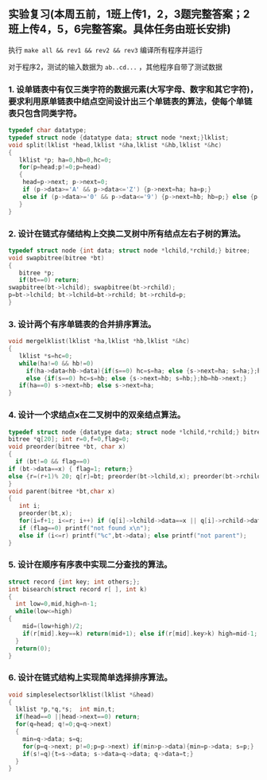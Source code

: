 ## 实验复习(本周五前，1班上传1，2，3题完整答案；2班上传4，5，6完整答案。具体任务由班长安排)

执行 `make all && rev1 && rev2 && rev3` 编译所有程序并运行

对于程序2，测试的输入数据为 `ab..cd...` ，其他程序自带了测试数据

### 1.  设单链表中有仅三类字符的数据元素(大写字母、数字和其它字符)，要求利用原单链表中结点空间设计出三个单链表的算法，使每个单链表只包含同类字符。
```C
typedef char datatype;
typedef struct node {datatype data; struct node *next;}lklist;
void split(lklist *head,lklist *&ha,lklist *&hb,lklist *&hc)
{
   lklist *p; ha=0,hb=0,hc=0;
   for(p=head;p!=0;p=head)
   {
    head=p->next; p->next=0;
    if (p->data>='A' && p->data<='Z') {p->next=ha; ha=p;}
    else if (p->data>='0' && p->data<='9') {p->next=hb; hb=p;} else {p->next=hc; hc=p;}
   }
}
```

### 2. 设计在链式存储结构上交换二叉树中所有结点左右子树的算法。
```C
typedef struct node {int data; struct node *lchild,*rchild;} bitree;
void swapbitree(bitree *bt)
{
   bitree *p;
   if(bt==0) return;
swapbitree(bt->lchild); swapbitree(bt->rchild);
p=bt->lchild; bt->lchild=bt->rchild; bt->rchild=p;
}
```

### 3. 设计两个有序单链表的合并排序算法。
```C
void mergelklist(lklist *ha,lklist *hb,lklist *&hc)
{
   lklist *s=hc=0;
   while(ha!=0 && hb!=0)
     if(ha->data<hb->data){if(s==0) hc=s=ha; else {s->next=ha; s=ha;};ha=ha->next;}
     else {if(s==0) hc=s=hb; else {s->next=hb; s=hb;};hb=hb->next;}
   if(ha==0) s->next=hb; else s->next=ha;
}
```

### 4. 设计一个求结点x在二叉树中的双亲结点算法。
```C
typedef struct node {datatype data; struct node *lchild,*rchild;} bitree;
bitree *q[20]; int r=0,f=0,flag=0;
void preorder(bitree *bt, char x)
{
  if (bt!=0 && flag==0)
if (bt->data==x) { flag=1; return;}
else {r=(r+1)% 20; q[r]=bt; preorder(bt->lchild,x); preorder(bt->rchild,x); }
}
void parent(bitree *bt,char x)
{
   int i;
   preorder(bt,x);
   for(i=f+1; i<=r; i++) if (q[i]->lchild->data==x || q[i]->rchild->data) break;
   if (flag==0) printf("not found x\n");
   else if (i<=r) printf("%c",bt->data); else printf("not parent");
}
```

### 5. 设计在顺序有序表中实现二分查找的算法。
```C
struct record {int key; int others;};
int bisearch(struct record r[ ], int k)
{
  int low=0,mid,high=n-1;
  while(low<=high)
{
    mid=(low+high)/2;
    if(r[mid].key==k) return(mid+1); else if(r[mid].key>k) high=mid-1; else low=mid+1;
  }
  return(0);
}
```

### 6. 设计在链式结构上实现简单选择排序算法。
```C
void simpleselectsorlklist(lklist *&head)
{
  lklist *p,*q,*s;  int min,t;
  if(head==0 ||head->next==0) return;
  for(q=head; q!=0;q=q->next)
  {
    min=q->data; s=q;
    for(p=q->next; p!=0;p=p->next) if(min>p->data){min=p->data; s=p;}
    if(s!=q){t=s->data; s->data=q->data; q->data=t;}
  }
}
```
